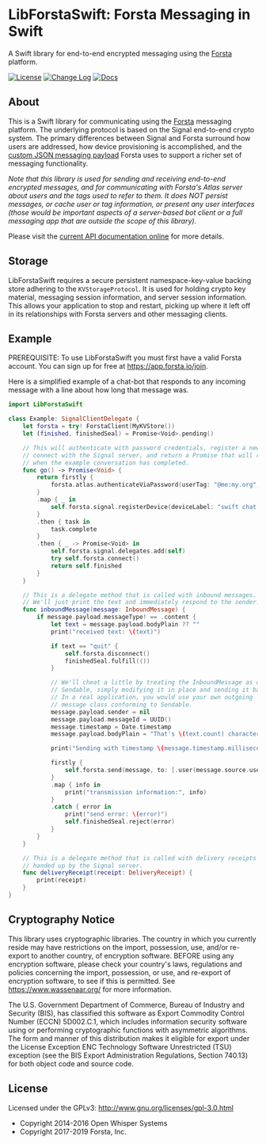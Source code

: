 LibForstaSwift: Forsta Messaging in Swift
========
A Swift library for end-to-end encrypted messaging using the [Forsta](https://forsta.io) platform.


[![License](https://img.shields.io/npm/l/librelay.svg)](https://github.com/ForstaLabs/LibForstaSwift)
[![Change Log](https://img.shields.io/badge/change-log-blue.svg)](https://github.com/ForstaLabs/LibForstaSwift/blob/master/CHANGELOG.md)
[![Docs](https://img.shields.io/badge/docs-api-lightgrey.svg)](https://forstalabs.github.io/LibForstaSwift/index.html)


About
--------
This is a Swift library for communicating using the [Forsta](<https://forsta.io>) 
messaging platform.  The underlying protocol is based on the Signal end-to-end
crypto system.  The primary differences between Signal and Forsta surround how 
users are addressed, how device provisioning is accomplished, and the 
[custom JSON messaging payload]( <https://goo.gl/eX7gyC>) Forsta uses to support
a richer set of messaging functionality.

*Note that this library is used for sending and receiving end-to-end encrypted messages, 
and for communicating with Forsta's Atlas server about users and the tags used to refer to them. 
It does NOT persist messages, or cache user or tag information, or present any user interfaces 
(those would be important aspects of a server-based bot client or a full messaging app that are
outside the scope of this library).*

Please visit the [current API documentation online](https://forstalabs.github.io/LibForstaSwift/index.html)
for more details.

Storage
--------
LibForstaSwift requires a secure persistent namespace-key-value backing store 
adhering to the  `KVStorageProtocol`.  It is used for holding crypto key 
material, messaging session information, and server session information.  
This allows your application to stop and restart, picking up where it left 
off in its relationships with Forsta servers and other messaging clients.


Example
-------
PREREQUISITE: To use LibForstaSwift you must first have a valid Forsta account. 
You can sign up for free at <https://app.forsta.io/join>. 

Here is a simplified example of a chat-bot that responds to any incoming message 
with a line about how long that message was.

```swift
import LibForstaSwift

class Example: SignalClientDelegate {
    let forsta = try! ForstaClient(MyKVStore())
    let (finished, finishedSeal) = Promise<Void>.pending()

    // This will authenticate with password credentials, register a new device,
    // connect with the Signal server, and return a Promise that will resolve
    // when the example conversation has completed.
    func go() -> Promise<Void> {
        return firstly {
            forsta.atlas.authenticateViaPassword(userTag: "@me:my.org", password: "mypassword")
        }
        .map { _ in
            self.forsta.signal.registerDevice(deviceLabel: "swift chat bot")
        }
        .then { task in
            task.complete
        }
        .then { _ -> Promise<Void> in
            self.forsta.signal.delegates.add(self)
            try self.forsta.connect()
            return self.finished
        }
    }

    // This is a delegate method that is called with inbound messages.
    // We'll just print the text and immediately respond to the sender.
    func inboundMessage(message: InboundMessage) {
        if message.payload.messageType! == .content {
            let text = message.payload.bodyPlain ?? ""
            print("received text: \(text)")

            if text == "quit" {
                self.forsta.disconnect()
                finishedSeal.fulfill(())
            }

            // We'll cheat a little by treating the InboundMessage as our own
            // Sendable, simply modifying it in place and sending it back.
            // In a real application, you would use your own outgoing
            // message class conforming to Sendable.
            message.payload.sender = nil
            message.payload.messageId = UUID()
            message.timestamp = Date.timestamp
            message.payload.bodyPlain = "That's \(text.count) character(s)."

            print("Sending with timestamp \(message.timestamp.millisecondsSince1970): \(message.payload.bodyPlain ?? "???")")

            firstly {
                self.forsta.send(message, to: [.user(message.source.userId)])
            }
            .map { info in
                print("transmission information:", info)
            }
            .catch { error in
                print("send error: \(error)")
                self.finishedSeal.reject(error)
            }
        }
    }

    // This is a delegate method that is called with delivery receipts
    // handed up by the Signal server.
    func deliveryReceipt(receipt: DeliveryReceipt) {
        print(receipt)
    }
}

```

Cryptography Notice
--------
This library uses cryptographic libraries. The country in which you
currently reside may have restrictions on the import, possession, use, and/or
re-export to another country, of encryption software.  BEFORE using any
encryption software, please check your country's laws, regulations and
policies concerning the import, possession, or use, and re-export of
encryption software, to see if this is permitted.  See
<https://www.wassenaar.org/> for more information.

The U.S. Government Department of Commerce, Bureau of Industry and Security
(BIS), has classified this software as Export Commodity Control Number (ECCN)
5D002.C.1, which includes information security software using or performing
cryptographic functions with asymmetric algorithms.  The form and manner of
this distribution makes it eligible for export under the License Exception ENC
Technology Software Unrestricted (TSU) exception (see the BIS Export
Administration Regulations, Section 740.13) for both object code and source code.


License
--------
Licensed under the GPLv3: http://www.gnu.org/licenses/gpl-3.0.html

* Copyright 2014-2016 Open Whisper Systems
* Copyright 2017-2019 Forsta, Inc.
